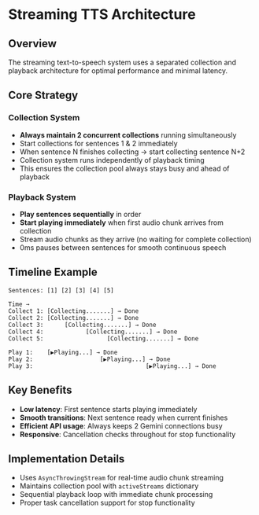# Streaming TTS Architecture

## Overview
The streaming text-to-speech system uses a separated collection and playback architecture for optimal performance and minimal latency.

## Core Strategy

### Collection System
- **Always maintain 2 concurrent collections** running simultaneously
- Start collections for sentences 1 & 2 immediately
- When sentence N finishes collecting → start collecting sentence N+2
- Collection system runs independently of playback timing
- This ensures the collection pool always stays busy and ahead of playback

### Playback System  
- **Play sentences sequentially** in order
- **Start playing immediately** when first audio chunk arrives from collection
- Stream audio chunks as they arrive (no waiting for complete collection)
- 0ms pauses between sentences for smooth continuous speech

## Timeline Example
```
Sentences: [1] [2] [3] [4] [5]

Time →
Collect 1: [Collecting.......] → Done
Collect 2: [Collecting.......] → Done
Collect 3:      [Collecting.......] → Done  
Collect 4:            [Collecting.......] → Done
Collect 5:                  [Collecting.......] → Done

Play 1:    [▶️Playing...] → Done
Play 2:                   [▶️Playing...] → Done
Play 3:                                [▶️Playing...] → Done
```

## Key Benefits
- **Low latency**: First sentence starts playing immediately
- **Smooth transitions**: Next sentence ready when current finishes
- **Efficient API usage**: Always keeps 2 Gemini connections busy
- **Responsive**: Cancellation checks throughout for stop functionality

## Implementation Details
- Uses `AsyncThrowingStream` for real-time audio chunk streaming
- Maintains collection pool with `activeStreams` dictionary
- Sequential playback loop with immediate chunk processing
- Proper task cancellation support for stop functionality